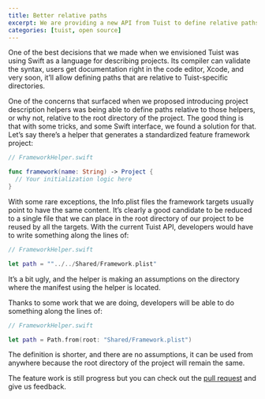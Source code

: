 ```yaml
---
title: Better relative paths
excerpt: We are providing a new API from Tuist to define relative paths and this blog post describes the motivation behind it and the solution that we are adopting.
categories: [tuist, open source]
---
```


One of the best decisions that we made when we envisioned Tuist was using Swift as a language for describing projects. Its compiler can validate the syntax, users get documentation right in the code editor, Xcode, and very soon, it’ll allow defining paths that are relative to Tuist-specific directories.

One of the concerns that surfaced when we proposed introducing project description helpers was being able to define paths relative to those helpers, or why not, relative to the root directory of the project. The good thing is that with some tricks, and some Swift interface, we found a solution for that. Let’s say there’s a helper that generates a standardized feature framework project:

```swift
// FrameworkHelper.swift

func framework(name: String) -> Project {
  // Your initialization logic here
}
```

With some rare exceptions, the Info.plist files the framework targets usually point to have the same content. It’s clearly a good candidate to be reduced to a single file that we can place in the root directory of our project to be reused by all the targets. With the current Tuist API, developers would have to write something along the lines of:

```swift
// FrameworkHelper.swift

let path = ""../../Shared/Framework.plist"
```

It’s a bit ugly, and the helper is making an assumptions on the directory where the manifest using the helper is located.

Thanks to some work that we are doing, developers will be able to do something along the lines of:

```swift
// FrameworkHelper.swift

let path = Path.from(root: "Shared/Framework.plist")
```

The definition is shorter, and there are no assumptions, it can be used from anywhere because the root directory of the project will remain the same.

The feature work is still progress but you can check out the [pull request](https://github.com/tuist/tuist/pull/617) and give us feedback.
